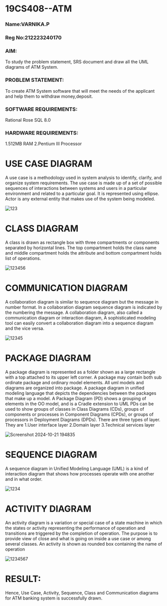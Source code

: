 # 19CS408--ATM

### Name:VARNIKA.P
### Reg No:212223240170

### AIM: 
To study the problem statement, SRS document and draw all the UML diagrams of 
ATM System. 

### PROBLEM STATEMENT: 
To create ATM System software that will meet the needs of the applicant and help 
them to withdraw money,deposit. 

### SOFTWARE REQUIREMENTS: 
Rational Rose 
SQL 8.0 

### HARDWARE REQUIREMENTS: 
1.512MB RAM 
2.Pentium III Processor

# USE CASE DIAGRAM
A use case is a methodology used in system analysis to identify, clarify, and 
organize system requirements. The use case is made up of a set of possible sequences 
of interactions between systems and users in a particular environment and related to a 
particular goal. It is represented using ellipse. Actor is any external entity that makes 
use of the system being modeled. 

![123](https://github.com/user-attachments/assets/e4e2357d-c858-4c9d-9755-c2fc8b2be4bf)

# CLASS DIAGRAM
A class is drawn as rectangle box with three compartments or 
components separated by horizontal lines. The top compartment holds the class name 
and middle compartment holds the attribute and bottom compartment holds list of 
operations.

![123456](https://github.com/user-attachments/assets/4d1c3b9d-c5dc-44e3-a33c-9c0145f334cd)

# COMMUNICATION DIAGRAM
A collaboration diagram is similar to sequence diagram but the message in 
number format. In a collaboration diagram sequence diagram is indicated by the 
numbering the message. A collaboration diagram, also called a communication 
diagram or interaction diagram, A sophisticated modeling tool can easily convert a 
collaboration diagram into a sequence diagram and the vice versa.

![12345](https://github.com/user-attachments/assets/ef1631bf-b67f-48bd-8001-1bd8ecee5eeb)

# PACKAGE DIAGRAM
A package diagram is represented as a folder shown as a large rectangle with a 
top attached to its upper left corner. A package may contain both sub ordinate package 
and ordinary model elements. All uml models and diagrams are organized into package. 
A package diagram in unified modeling language that depicts the dependencies 
between the packages that make up a model. A Package Diagram (PD) shows a grouping 
of elements in the OO model, and is a Cradle extension to UML PDs can be used to 
show groups of classes in Class Diagrams (CDs), groups of components or processes in 
Component Diagrams (CPDs), or groups of processors in Deployment Diagrams (DPDs). 
There are three types of layer. They are 
1.User interface layer 
2.Domain layer 
3.Technical services layer

![Screenshot 2024-10-21 194835](https://github.com/user-attachments/assets/2f38b564-72c8-4973-b243-dbcb8884e028)


# SEQUENCE DIAGRAM
A sequence diagram in Unified Modeling Language (UML) is a kind of 
interaction diagram that shows how processes operate with one another and in what 
order.

![1234](https://github.com/user-attachments/assets/4ed6234b-dc63-4410-97f4-d5bdf19844eb)

# ACTIVITY DIAGRAM
An activity diagram is a variation or special case of a state machine in which 
the states or activity representing the performance of operation and transitions are 
triggered by the completion of operation. The purpose is to provide view of close and 
what is going on inside a use case or among several classes. An activity is shown as 
rounded box containing the name of operation

![1234567](https://github.com/user-attachments/assets/33795e03-c440-4dc6-839b-f5139000fcd0)

# RESULT:

Hence, Use Case, Activity, Sequence, Class and Communication diagrams for ATM banking system is successfully drawn.
